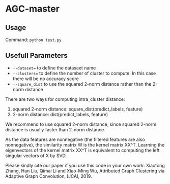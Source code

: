 # AGC-master

## Usage

Command: ``python test.py``

## Usefull Parameters
- ``--dataset=`` to define the datasaet name
- ``--clusters=`` to define the number of cluster to compute. In this case there will be no accuracy score
- ``--square_dist`` to use the squared 2-norm distance rather than the 2-norm distance

There are two ways for computing intra_cluster distance:
1) squared 2-norm distance: square_dist(predict_labels, feature)
2) 2-norm distance: dist(predict_labels, feature)

We recommend to use squared 2-norm distance, since squared 2-norm distance is usually faster than 2-norm distance.


As the data features are nonnegative (the filtered features are also nonnegative), the similarity matrix W is the kernel matrix XX^T. Learning the eigenvectors of the kernel matrix XX^T is equivalent to computing the left singular vectors of X by SVD.


Please kindly cite our paper if you use this code in your own work:
Xiaotong Zhang, Han Liu, Qimai Li and Xiao-Ming Wu, Attributed Graph Clustering via Adaptive Graph Convolution, IJCAI, 2019.

